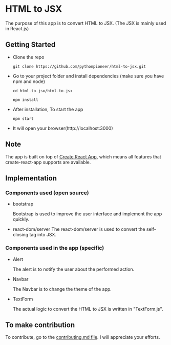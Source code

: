 # HTML to JSX

The purpose of this app is to convert HTML to JSX. (The JSX is mainly used in React.js)

## Getting Started

- Clone the repo

      git clone https://github.com/pythonpioneer/html-to-jsx.git

- Go to your project folder and install dependencies (make sure you have npm and node)

  ```
  cd html-to-jsx/html-to-jsx
  ```
  ```
  npm install
  ```

- After installation, To start the app

      npm start

- It will open your browser(http://localhost:3000)

## Note

The app is built on top of [Create React App](https://github.com/facebook/create-react-app), which means all features that create-react-app supports are available.

## Implementation

### Components used (open source)

- bootstrap

    Bootstrap is used to improve the user interface and implement the app quickly.

- react-dom/server
    The react-dom/server is used to convert the self-closing tag into JSX.

### Components used in the app (specific)

- Alert

    The alert is to notify the user about the performed action.
  
- Navbar

    The Navbar is to change the theme of the app.
  
- TextForm

    The actual logic to convert the HTML to JSX is written in "TextForm.js".

## To make contribution

  To contribute, go to the [contributing.md file](https://github.com/pythonpioneer/html-to-jsx/blob/jsx-converter/html-to-jsx/contributing.md). I will appreciate your efforts.

